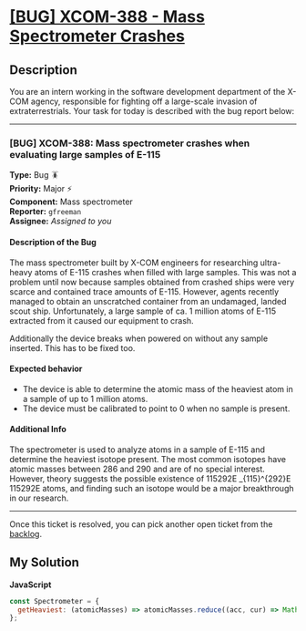 # [[BUG] XCOM-388 - Mass Spectrometer Crashes](https://www.codewars.com/kata/66001d26a43fba02c5c8adc4)

## Description

You are an intern working in the software development department of the X-COM agency, responsible for fighting off a large-scale invasion of extraterrestrials. Your task for today is described with the bug report below:

---

### \[BUG\] XCOM-388: Mass spectrometer crashes when evaluating large samples of E-115

**Type:** Bug 🪳  
**Priority:** Major ⚡  
**Component:** Mass spectrometer  
**Reporter:** `gfreeman`  
**Assignee:** _Assigned to you_

#### Description of the Bug

The mass spectrometer built by X-COM engineers for researching ultra-heavy atoms of E-115 crashes when filled with large samples. This was not a problem until now because samples obtained from crashed ships were very scarce and contained trace amounts of E-115. However, agents recently managed to obtain an unscratched container from an undamaged, landed scout ship. Unfortunately, a large sample of ca. 1 million atoms of E-115 extracted from it caused our equipment to crash.

Additionally the device breaks when powered on without any sample inserted. This has to be fixed too.

#### Expected behavior

- The device is able to determine the atomic mass of the heaviest atom in a sample of up to 1 million atoms.
- The device must be calibrated to point to 0 when no sample is present.

#### Additional Info

The spectrometer is used to analyze atoms in a sample of E-115 and determine the heaviest isotope present. The most common isotopes have atomic masses between 286 and 290 and are of no special interest. However, theory suggests the possible existence of 115292E \_{115}^{292}E 115292​E atoms, and finding such an isotope would be a major breakthrough in our research.

---

Once this ticket is resolved, you can pick another open ticket from the [backlog](https://www.codewars.com/collections/xcom-backlog).

## My Solution

**JavaScript**

```js
const Spectrometer = {
  getHeaviest: (atomicMasses) => atomicMasses.reduce((acc, cur) => Math.max(acc, cur), 0),
};
```
